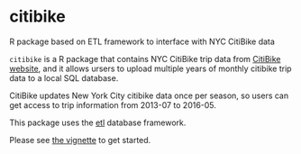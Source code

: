 # citibike
R package based on ETL framework to interface with NYC CitiBike data

`citibike` is a R package that contains NYC CitiBike trip data from [CitiBike website](https://data.cityofnewyork.us/resource/fhrw-4uyv), and it allows ursers to upload multiple years of monthly citibike trip data to a local SQL database. 

CitiBike updates New York City citibike data once per season, so users can get access to trip information from 2013-07 to 2016-05.

This package uses the [etl](http://github.com/beanumber/etl) database framework.

Please see [the vignette](https://github.com/beanumber/citibike/blob/master/vignettes/my-vignette.Rmd) to get started.
